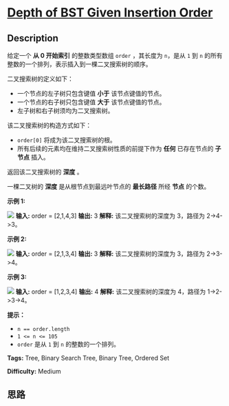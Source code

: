 # [Depth of BST Given Insertion Order][title]

## Description

给定一个 **从 0 开始索引** 的整数类型数组 `order` ，其长度为 `n`，是从 `1` 到 `n`
的所有整数的一个排列，表示插入到一棵二叉搜索树的顺序。

二叉搜索树的定义如下：

  * 一个节点的左子树只包含键值 **小于** 该节点键值的节点。
  * 一个节点的右子树只包含键值 **大于** 该节点键值的节点。
  * 左子树和右子树须均为二叉搜索树。

该二叉搜索树的构造方式如下：

  * `order[0]` 将成为该二叉搜索树的根。
  * 所有后续的元素均在维持二叉搜索树性质的前提下作为 **任何** 已存在节点的 **子节点** 插入。

返回该二叉搜索树的 **深度** 。

一棵二叉树的 **深度** 是从根节点到最远叶节点的 **最长路径** 所经 **节点** 的个数。



**示例 1:**

![](https://assets.leetcode.com/uploads/2021/06/15/1.png)
            **输入:** order = [2,1,4,3]    **输出:** 3    **解释:** 该二叉搜索树的深度为 3，路径为 2->4->3。    

**示例 2:**

![](https://assets.leetcode.com/uploads/2021/06/15/2.png)
            **输入:** order = [2,1,3,4]    **输出:** 3    **解释:** 该二叉搜索树的深度为 3，路径为 2->3->4。    

**示例 3:**

![](https://assets.leetcode.com/uploads/2021/06/15/3.png)
            **输入:** order = [1,2,3,4]    **输出:** 4    **解释:** 该二叉搜索树的深度为 4，路径为 1->2->3->4。    



**提示：**

  * `n == order.length`
  * `1 <= n <= 105`
  * `order` 是从 `1` 到 `n` 的整数的一个排列。


**Tags:** Tree, Binary Search Tree, Binary Tree, Ordered Set

**Difficulty:** Medium

## 思路

[title]: https://leetcode-cn.com/problems/depth-of-bst-given-insertion-order
